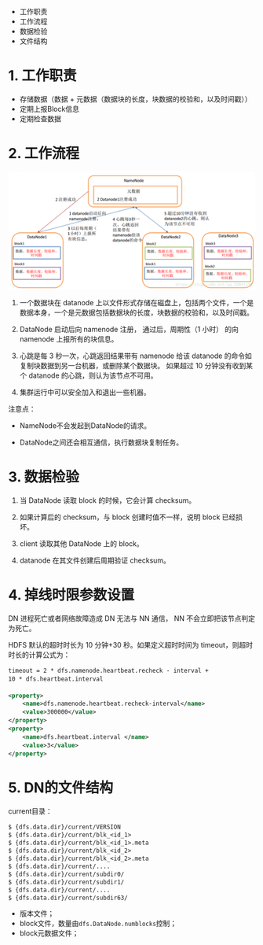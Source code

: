 * 工作职责
* 工作流程
* 数据检验
* 文件结构

# 1. 工作职责

* 存储数据（数据 + 元数据（数据块的长度，块数据的校验和，以及时间戳））
* 定期上报Block信息
* 定期检查数据

# 2. 工作流程

![](/assets/HadoopDataNode.png)

1. 一个数据块在 datanode 上以文件形式存储在磁盘上，包括两个文件，一个是数据本身，一个是元数据包括数据块的长度，块数据的校验和，以及时间戳。

2.  DataNode 启动后向 namenode 注册， 通过后，周期性（1 小时） 的向 namenode 上报所有的块信息。

3. 心跳是每 3 秒一次，心跳返回结果带有 namenode 给该 datanode 的命令如复制块数据到另一台机器，或删除某个数据块。 如果超过 10 分钟没有收到某个 datanode 的心跳，则认为该节点不可用。

4. 集群运行中可以安全加入和退出一些机器。

注意点：
* NameNode不会发起到DataNode的请求。

* DataNode之间还会相互通信，执行数据块复制任务。

# 3. 数据检验

1. 当 DataNode 读取 block 的时候，它会计算 checksum。

2. 如果计算后的 checksum，与 block 创建时值不一样，说明 block 已经损坏。

3. client 读取其他 DataNode 上的 block。

4. datanode 在其文件创建后周期验证 checksum。

# 4. 掉线时限参数设置

DN 进程死亡或者网络故障造成 DN 无法与 NN 通信， NN 不会立即把该节点判定为死亡。 

HDFS 默认的超时时长为 10 分钟+30 秒。如果定义超时时间为 timeout，则超时时长的计算公式为：

```xml
timeout = 2 * dfs.namenode.heartbeat.recheck - interval + 
10 * dfs.heartbeat.interval

<property>
    <name>dfs.namenode.heartbeat.recheck-interval</name>
    <value>300000</value>
</property>
<property>
    <name>dfs.heartbeat.interval </name>
    <value>3</value>
</property>
```

# 5. DN的文件结构

current目录：
```
$ {dfs.data.dir}/current/VERSION
$ {dfs.data.dir}/current/blk_<id_1>
$ {dfs.data.dir}/current/blk_<id_1>.meta
$ {dfs.data.dir}/current/blk_<id_2>
$ {dfs.data.dir}/current/blk_<id_2>.meta
$ {dfs.data.dir}/current/....
$ {dfs.data.dir}/current/subdir0/
$ {dfs.data.dir}/current/subdir1/
$ {dfs.data.dir}/current/....          
$ {dfs.data.dir}/current/subdir63/
```
* 版本文件；
* block文件，数量由`dfs.DataNode.numblocks`控制；
* block元数据文件；

